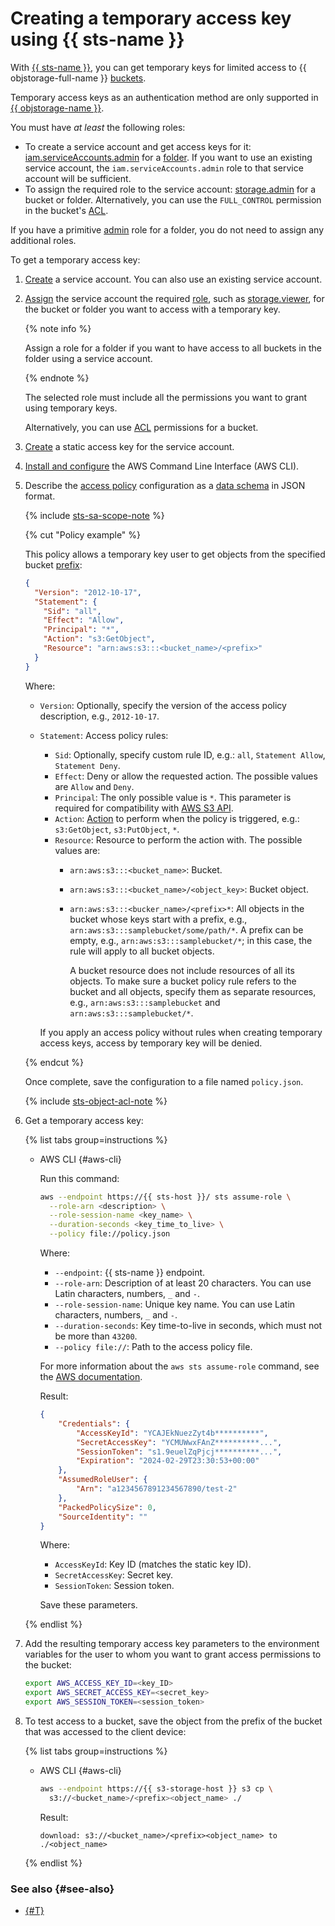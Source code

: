 # Creating a temporary access key using {{ sts-name }}

With [{{ sts-name }}](../../iam/concepts/authorization/sts.md), you can get temporary keys for limited access to {{ objstorage-full-name }} [buckets](../../storage/concepts/bucket.md).

Temporary access keys as an authentication method are only supported in [{{ objstorage-name }}](../../storage/).

You must have _at least_ the following roles:
* To create a service account and get access keys for it: [iam.serviceAccounts.admin](../../iam/roles-reference.md#iam-serviceAccounts-admin) for a [folder](../../resource-manager/concepts/resources-hierarchy.md#folder). If you want to use an existing service account, the `iam.serviceAccounts.admin` role to that service account will be sufficient.
* To assign the required role to the service account: [storage.admin](../../storage/security/index.md#storage-admin) for a bucket or folder. Alternatively, you can use the `FULL_CONTROL` permission in the bucket's [ACL](../../storage/security/acl.md).

If you have a primitive [admin](../../iam/roles-reference.md#admin) role for a folder, you do not need to assign any additional roles.

To get a temporary access key:
1. [Create](../../iam/operations/sa/create.md) a service account. You can also use an existing service account.
1. [Assign](../../iam/operations/sa/assign-role-for-sa.md) the service account the required [role](../../storage/security/index.md#roles-list), such as [storage.viewer](../../storage/security/index.md#storage-viewer), for the bucket or folder you want to access with a temporary key.

   {% note info %}

   Assign a role for a folder if you want to have access to all buckets in the folder using a service account.

   {% endnote %}

   The selected role must include all the permissions you want to grant using temporary keys.

   Alternatively, you can use [ACL](../../storage/security/acl.md) permissions for a bucket.
1. [Create](../../iam/operations/sa/create-access-key.md) a static access key for the service account.
1. [Install and configure](../../storage/tools/aws-cli.md) the AWS Command Line Interface (AWS CLI).
1. Describe the [access policy](../../storage/concepts/policy.md) configuration as a [data schema](../../storage/s3/api-ref/policy/scheme.md) in JSON format.

   {% include [sts-sa-scope-note](sts-sa-scope-note.md) %}

   {% cut "Policy example" %}

   This policy allows a temporary key user to get objects from the specified bucket [prefix](../../storage/concepts/object.md#folder):

   ```json
   {
     "Version": "2012-10-17",
     "Statement": {
       "Sid": "all",
       "Effect": "Allow",
       "Principal": "*",
       "Action": "s3:GetObject",
       "Resource": "arn:aws:s3:::<bucket_name>/<prefix>"
     }
   }
   ```

   Where:
   * `Version`: Optionally, specify the version of the access policy description, e.g., `2012-10-17`.
   * `Statement`: Access policy rules:
      * `Sid`: Optionally, specify custom rule ID, e.g.: `all`, `Statement Allow`, `Statement Deny`.
      * `Effect`: Deny or allow the requested action. The possible values are `Allow` and `Deny`.
      * `Principal`: The only possible value is `*`. This parameter is required for compatibility with [AWS S3 API](../../storage/s3/index.md).
      * `Action`: [Action](../../storage/s3/api-ref/policy/actions.md) to perform when the policy is triggered, e.g.: `s3:GetObject`, `s3:PutObject`, `*`.
      * `Resource`: Resource to perform the action with. The possible values are:
         * `arn:aws:s3:::<bucket_name>`: Bucket.
         * `arn:aws:s3:::<bucket_name>/<object_key>`: Bucket object.
         * `arn:aws:s3:::<bucker_name>/<prefix>*`: All objects in the bucket whose keys start with a prefix, e.g., `arn:aws:s3:::samplebucket/some/path/*`. A prefix can be empty, e.g., `arn:aws:s3:::samplebucket/*`; in this case, the rule will apply to all bucket objects.

            A bucket resource does not include resources of all its objects. To make sure a bucket policy rule refers to the bucket and all objects, specify them as separate resources, e.g., `arn:aws:s3:::samplebucket` and `arn:aws:s3:::samplebucket/*`.

      If you apply an access policy without rules when creating temporary access keys, access by temporary key will be denied.

   {% endcut %}

   Once complete, save the configuration to a file named `policy.json`.

   {% include [sts-object-acl-note](sts-object-acl-note.md) %}

1. Get a temporary access key:

   {% list tabs group=instructions %}

   - AWS CLI {#aws-cli}

      Run this command:

      ```bash
      aws --endpoint https://{{ sts-host }}/ sts assume-role \
        --role-arn <description> \
        --role-session-name <key_name> \
        --duration-seconds <key_time_to_live> \
        --policy file://policy.json
      ```

      Where:
      * `--endpoint`: {{ sts-name }} endpoint.
      * `--role-arn`: Description of at least 20 characters. You can use Latin characters, numbers, `_` and `-`.
      * `--role-session-name`: Unique key name. You can use Latin characters, numbers, `_` and `-`.
      * `--duration-seconds`: Key time-to-live in seconds, which must not be more than `43200`.
      * `--policy file://`: Path to the access policy file.

      For more information about the `aws sts assume-role` command, see the [AWS documentation](https://awscli.amazonaws.com/v2/documentation/api/latest/reference/sts/assume-role.html).

      Result:

      ```json
      {
          "Credentials": {
              "AccessKeyId": "YCAJEkNuezZyt4b**********",
              "SecretAccessKey": "YCMUWwxFAnZ**********...",
              "SessionToken": "s1.9euelZqPjcj**********...",
              "Expiration": "2024-02-29T23:30:53+00:00"
          },
          "AssumedRoleUser": {
              "Arn": "a1234567891234567890/test-2"
          },
          "PackedPolicySize": 0,
          "SourceIdentity": ""
      }
      ```

      Where:
      * `AccessKeyId`: Key ID (matches the static key ID).
      * `SecretAccessKey`: Secret key.
      * `SessionToken`: Session token.

      Save these parameters.

   {% endlist %}

1. Add the resulting temporary access key parameters to the environment variables for the user to whom you want to grant access permissions to the bucket:

   ```bash
   export AWS_ACCESS_KEY_ID=<key_ID>
   export AWS_SECRET_ACCESS_KEY=<secret_key>
   export AWS_SESSION_TOKEN=<session_token>
   ```

1. To test access to a bucket, save the object from the prefix of the bucket that was accessed to the client device:

   {% list tabs group=instructions %}

   - AWS CLI {#aws-cli}

      ```bash
      aws --endpoint https://{{ s3-storage-host }} s3 cp \
        s3://<bucket_name>/<prefix><object_name> ./
      ```

      Result:

      ```text
      download: s3://<bucket_name>/<prefix><object_name> to ./<object_name>
      ```

   {% endlist %}

### See also {#see-also}

* [{#T}](../../storage/security/overview.md)